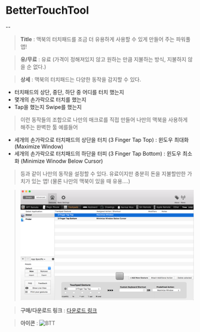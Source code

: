 # BetterTouchTool
--
>**Title** : 맥북의 터치패드를 조금 더 유용하게 사용할 수 있게 만들어 주는 파워풀 앱!

>**유/무료** : 유료 (가격이 정해져있지 않고 원하는 만큼 지불하는 방식, 지불하지 않을 순 없다.)

>**상세** : 
맥북의 터치패드는 다양한 동작을 감지할 수 있다.
- 터치패드의 상단, 중단, 하단 중 어디를 터치 했는지
- 몇개의 손가락으로 터치를 했는지
- Tap을 했는지 Swipe를 했는지

>이런 동작들의 조합으로 나만의 매크로를 직접 만들어 나만의 맥북을 사용하게 해주는 완벽한 툴
예를들어 
- 세개의 손가락으로 터치패드의 상단을 터치 (3 Finger Tap Top) : 윈도우 최대화 (Maximize Window)
- 세개의 손가락으로 터치패드의 하단을 터피 (3 Finger Tap Bottom) : 윈도우 최소화 (Minimize Winodw Below Cursor)

>등과 같이 나만의 동작을 설정할 수 있다.
유료이지만 충분히 돈을 지불할만한 가치가 있는 앱!
(물론 나만의 맥북이 있을 때 유용....)

>![BTT](./img/BetterTouchTool.png)

>**구매/다운로드 링크** : [다운로드 링크](https://www.boastr.net/)

>**아이콘** : ![BTT](https://www.macupdate.com/images/icons256/32953.png)
